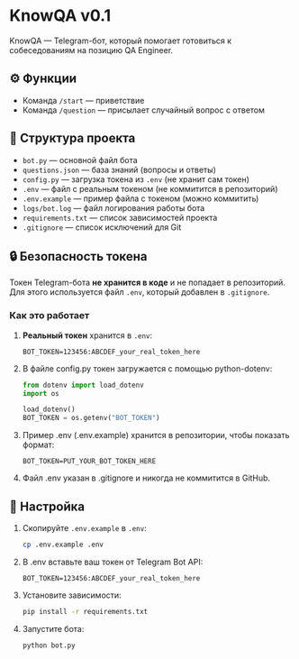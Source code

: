 # KnowQA v0.1

KnowQA — Telegram-бот, который помогает готовиться к собеседованиям на позицию QA Engineer.

## ⚙️ Функции

- Команда `/start` — приветствие
- Команда `/question` — присылает случайный вопрос с ответом

## 📁 Структура проекта

- `bot.py` — основной файл бота
- `questions.json` — база знаний (вопросы и ответы)
- `config.py` — загрузка токена из `.env` (не хранит сам токен)
- `.env` — файл с реальным токеном (не коммитится в репозиторий)
- `.env.example` — пример файла с токеном (можно коммитить)
- `logs/bot.log` — файл логирования работы бота
- `requirements.txt` — список зависимостей проекта
- `.gitignore` — список исключений для Git

## 🔒 Безопасность токена

Токен Telegram-бота **не хранится в коде** и не попадает в репозиторий.  
Для этого используется файл `.env`, который добавлен в `.gitignore`.

### Как это работает
1. **Реальный токен** хранится в `.env`:
   ```env
   BOT_TOKEN=123456:ABCDEF_your_real_token_here
2. В файле config.py токен загружается с помощью python-dotenv:
    ```python
   from dotenv import load_dotenv
    import os

    load_dotenv()
    BOT_TOKEN = os.getenv("BOT_TOKEN")
3. Пример .env (.env.example) хранится в репозитории, чтобы показать формат:
    ```env
   BOT_TOKEN=PUT_YOUR_BOT_TOKEN_HERE
4. Файл .env указан в .gitignore и никогда не коммитится в GitHub.

## 🚀 Настройка

1. Скопируйте `.env.example` в `.env`:
   ```bash
   cp .env.example .env
2. В .env вставьте ваш токен от Telegram Bot API:
    ```env
    BOT_TOKEN=123456:ABCDEF_your_real_token_here
3. Установите зависимости:
   ```bash
   pip install -r requirements.txt
4. Запустите бота:
    ```bash
   python bot.py
